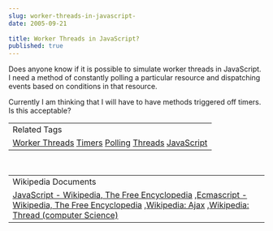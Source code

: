 ```yaml
---
slug: worker-threads-in-javascript-
date: 2005-09-21
 
title: Worker Threads in JavaScript?
published: true
---
```

Does anyone know if it is possible to simulate worker threads in JavaScript.  I need a method of constantly polling a particular resource and dispatching events based on conditions in that resource.<p />Currently I am thinking that I will have to have methods triggered off timers.  Is this acceptable?<p /><table class="TechnoratiHead TagHeader">
<tr><td>Related Tags</td></tr>
<tr class="Technorati"><td>
<a href="https://paul.kinlan.me/tags/Worker%20Threads" class="Tag" rel="tag">Worker Threads</a> <a href="https://paul.kinlan.me/tags/Timers" class="Tag" rel="tag">Timers</a> <a href="https://paul.kinlan.me/tags/Polling" class="Tag" rel="tag">Polling</a> <a href="https://paul.kinlan.me/tags/Threads" class="Tag" rel="tag">Threads</a> <a href="https://paul.kinlan.me/tags/JavaScript" class="Tag" rel="tag">JavaScript</a>
</td></tr>
</table><br /><table class="TechnoratiHead TagHeader">
<tr><td>Wikipedia Documents</td></tr>
<tr class="Technorati"><td>
<a href="http://en.wikipedia.org/wiki/JavaScript">JavaScript - Wikipedia, The Free Encyclopedia</a> ,<a href="http://en.wikipedia.org/wiki/ECMAScript">Ecmascript - Wikipedia, The Free Encyclopedia</a> ,<a href="http://en.wikipedia.org/wiki/AJAX">Wikipedia: Ajax</a> ,<a href="http://en.wikipedia.org/wiki/Thread_(computer_science)">Wikipedia: Thread (computer Science)</a>
</td></tr>
</table><div class="blogger-post-footer"><img class="posterous_download_image" src="https://blogger.googleusercontent.com/tracker/8109338-112733306726105453?l=www.kinlan.co.uk%2Findex.html" height="1" alt="" width="1" /></div>

